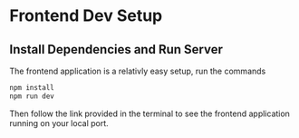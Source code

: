 # Frontend Dev Setup

## Install Dependencies and Run Server

The frontend application is a relativly easy setup, run the commands

```sh
npm install
npm run dev
```

Then follow the link provided in the terminal to see the frontend application running on your local port.
